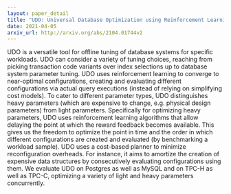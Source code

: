 ```yaml
---
layout: paper_detail
title: "UDO: Universal Database Optimization using Reinforcement Learning"
date: 2021-04-05
arxiv_url: http://arxiv.org/abs/2104.01744v2
---
```


UDO is a versatile tool for offline tuning of database systems for specific workloads. UDO can consider a variety of tuning choices, reaching from picking transaction code variants over index selections up to database system parameter tuning. UDO uses reinforcement learning to converge to near-optimal configurations, creating and evaluating different configurations via actual query executions (instead of relying on simplifying cost models). To cater to different parameter types, UDO distinguishes heavy parameters (which are expensive to change, e.g. physical design parameters) from light parameters. Specifically for optimizing heavy parameters, UDO uses reinforcement learning algorithms that allow delaying the point at which the reward feedback becomes available. This gives us the freedom to optimize the point in time and the order in which different configurations are created and evaluated (by benchmarking a workload sample). UDO uses a cost-based planner to minimize reconfiguration overheads. For instance, it aims to amortize the creation of expensive data structures by consecutively evaluating configurations using them. We evaluate UDO on Postgres as well as MySQL and on TPC-H as well as TPC-C, optimizing a variety of light and heavy parameters concurrently.
